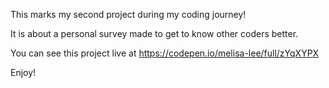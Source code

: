 This marks my second project during my coding journey! 

It is about a personal survey made to get to know other coders better.

You can see this project live at https://codepen.io/melisa-lee/full/zYqXYPX

Enjoy!